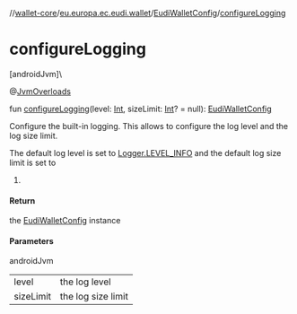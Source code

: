 //[wallet-core](../../../index.md)/[eu.europa.ec.eudi.wallet](../index.md)/[EudiWalletConfig](index.md)/[configureLogging](configure-logging.md)

# configureLogging

[androidJvm]\

@[JvmOverloads](https://kotlinlang.org/api/latest/jvm/stdlib/kotlin.jvm/-jvm-overloads/index.html)

fun [configureLogging](configure-logging.md)(level: [Int](https://kotlinlang.org/api/latest/jvm/stdlib/kotlin/-int/index.html), sizeLimit: [Int](https://kotlinlang.org/api/latest/jvm/stdlib/kotlin/-int/index.html)? = null): [EudiWalletConfig](index.md)

Configure the built-in logging. This allows to configure the log level and the log size limit.

The default log level is set to [Logger.LEVEL_INFO](../../eu.europa.ec.eudi.wallet.logging/-logger/-companion/-l-e-v-e-l_-i-n-f-o.md) and the default log size limit is set to

1. 

#### Return

the [EudiWalletConfig](index.md) instance

#### Parameters

androidJvm

| | |
|---|---|
| level | the log level |
| sizeLimit | the log size limit |

